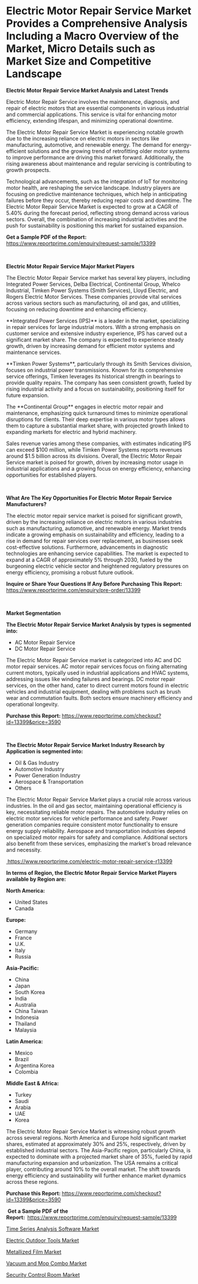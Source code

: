 <p><h1>Electric Motor Repair Service Market Provides a Comprehensive Analysis Including a Macro Overview of the Market, Micro Details such as Market Size and Competitive Landscape</h1></p><p><strong>Electric Motor Repair Service Market Analysis and Latest Trends</strong></p>
<p><p>Electric Motor Repair Service involves the maintenance, diagnosis, and repair of electric motors that are essential components in various industrial and commercial applications. This service is vital for enhancing motor efficiency, extending lifespan, and minimizing operational downtime. </p><p>The Electric Motor Repair Service Market is experiencing notable growth due to the increasing reliance on electric motors in sectors like manufacturing, automotive, and renewable energy. The demand for energy-efficient solutions and the growing trend of retrofitting older motor systems to improve performance are driving this market forward. Additionally, the rising awareness about maintenance and regular servicing is contributing to growth prospects.</p><p>Technological advancements, such as the integration of IoT for monitoring motor health, are reshaping the service landscape. Industry players are focusing on predictive maintenance techniques, which help in anticipating failures before they occur, thereby reducing repair costs and downtime. The Electric Motor Repair Service Market is expected to grow at a CAGR of 5.40% during the forecast period, reflecting strong demand across various sectors. Overall, the combination of increasing industrial activities and the push for sustainability is positioning this market for sustained expansion.</p></p>
<p><strong>Get a Sample PDF of the Report:&nbsp;</strong> <a href="https://www.reportprime.com/enquiry/request-sample/13399?utm_campaign=5&utm_medium=2&utm_source=Github&utm_content=ia&utm_term=29112024&utm_id=electric-motor-repair-service">https://www.reportprime.com/enquiry/request-sample/13399</a></p>
<p>&nbsp;</p>
<p><strong>Electric Motor Repair Service Major Market Players</strong></p>
<p><p>The Electric Motor Repair Service market has several key players, including Integrated Power Services, Delba Electrical, Continental Group, Whelco Industrial, Timken Power Systems (Smith Services), Lloyd Electric, and Rogers Electric Motor Services. These companies provide vital services across various sectors such as manufacturing, oil and gas, and utilities, focusing on reducing downtime and enhancing efficiency.</p><p>**Integrated Power Services (IPS)** is a leader in the market, specializing in repair services for large industrial motors. With a strong emphasis on customer service and extensive industry experience, IPS has carved out a significant market share. The company is expected to experience steady growth, driven by increasing demand for efficient motor systems and maintenance services.</p><p>**Timken Power Systems**, particularly through its Smith Services division, focuses on industrial power transmissions. Known for its comprehensive service offerings, Timken leverages its historical strength in bearings to provide quality repairs. The company has seen consistent growth, fueled by rising industrial activity and a focus on sustainability, positioning itself for future expansion.</p><p>The **Continental Group** engages in electric motor repair and maintenance, emphasizing quick turnaround times to minimize operational disruptions for clients. Their deep expertise in various motor types allows them to capture a substantial market share, with projected growth linked to expanding markets for electric and hybrid machinery.</p><p>Sales revenue varies among these companies, with estimates indicating IPS can exceed $100 million, while Timken Power Systems reports revenues around $1.5 billion across its divisions. Overall, the Electric Motor Repair Service market is poised for growth, driven by increasing motor usage in industrial applications and a growing focus on energy efficiency, enhancing opportunities for established players.</p></p>
<p>&nbsp;</p>
<p><strong>What Are The Key Opportunities For Electric Motor Repair Service Manufacturers?</strong></p>
<p><p>The electric motor repair service market is poised for significant growth, driven by the increasing reliance on electric motors in various industries such as manufacturing, automotive, and renewable energy. Market trends indicate a growing emphasis on sustainability and efficiency, leading to a rise in demand for repair services over replacement, as businesses seek cost-effective solutions. Furthermore, advancements in diagnostic technologies are enhancing service capabilities. The market is expected to expand at a CAGR of approximately 5% through 2030, fueled by the burgeoning electric vehicle sector and heightened regulatory pressures on energy efficiency, promising a robust future outlook.</p></p>
<p><strong>Inquire or Share Your Questions If Any Before Purchasing This Report:</strong> <a href="https://www.reportprime.com/enquiry/pre-order/13399?utm_campaign=5&utm_medium=2&utm_source=Github&utm_content=ia&utm_term=29112024&utm_id=electric-motor-repair-service">https://www.reportprime.com/enquiry/pre-order/13399</a></p>
<p>&nbsp;</p>
<p><strong>Market Segmentation</strong></p>
<p><strong>The Electric Motor Repair Service Market Analysis by types is segmented into:</strong></p>
<p><ul><li>AC Motor Repair Service</li><li>DC Motor Repair Service</li></ul></p>
<p><p>The Electric Motor Repair Service market is categorized into AC and DC motor repair services. AC motor repair services focus on fixing alternating current motors, typically used in industrial applications and HVAC systems, addressing issues like winding failures and bearings. DC motor repair services, on the other hand, cater to direct current motors found in electric vehicles and industrial equipment, dealing with problems such as brush wear and commutation faults. Both sectors ensure machinery efficiency and operational longevity.</p></p>
<p><strong>Purchase this Report:&nbsp;</strong><a href="https://www.reportprime.com/checkout?id=13399&price=3590&utm_campaign=5&utm_medium=2&utm_source=Github&utm_content=ia&utm_term=29112024&utm_id=electric-motor-repair-service">https://www.reportprime.com/checkout?id=13399&price=3590</a></p>
<p>&nbsp;</p>
<p><strong>The Electric Motor Repair Service Market Industry Research by Application is segmented into:</strong></p>
<p><ul><li>Oil & Gas Industry</li><li>Automotive Industry</li><li>Power Generation Industry</li><li>Aerospace & Transportation</li><li>Others</li></ul></p>
<p><p>The Electric Motor Repair Service Market plays a crucial role across various industries. In the oil and gas sector, maintaining operational efficiency is key, necessitating reliable motor repairs. The automotive industry relies on electric motor services for vehicle performance and safety. Power generation companies require consistent motor functionality to ensure energy supply reliability. Aerospace and transportation industries depend on specialized motor repairs for safety and compliance. Additional sectors also benefit from these services, emphasizing the market's broad relevance and necessity.</p></p>
<p><a href="https://www.reportprime.com/electric-motor-repair-service-r13399?utm_campaign=5&utm_medium=2&utm_source=Github&utm_content=ia&utm_term=29112024&utm_id=electric-motor-repair-service">&nbsp;https://www.reportprime.com/electric-motor-repair-service-r13399</a></p>
<p><strong>In terms of Region, the Electric Motor Repair Service Market Players available by Region are:</strong></p>
<p>
    <p> <strong> North America: </strong>
        <ul>
            <li>United States</li>
            <li>Canada</li>
        </ul>
        </p> 
    <p> <strong> Europe: </strong>
        <ul>
            <li>Germany</li>
            <li>France</li>
            <li>U.K.</li>
            <li>Italy</li>
            <li>Russia</li>
        </ul>
        </p> 
    <p> <strong> Asia-Pacific: </strong>
        <ul>
            <li>China</li>
            <li>Japan</li>
            <li>South Korea</li>
            <li>India</li>
            <li>Australia</li>
            <li>China Taiwan</li>
            <li>Indonesia</li>
            <li>Thailand</li>
            <li>Malaysia</li>
        </ul>
        </p> 
    <p> <strong> Latin America: </strong>
        <ul>
            <li>Mexico</li>
            <li>Brazil</li>
            <li>Argentina Korea</li>
            <li>Colombia</li>
        </ul>
        </p> 
    <p> <strong> Middle East & Africa: </strong>
        <ul>
            <li>Turkey</li>
            <li>Saudi</li>
            <li>Arabia</li>
            <li>UAE</li>
            <li>Korea</li>
        </ul>
    </p>
    </p>
<p><p>The Electric Motor Repair Service Market is witnessing robust growth across several regions. North America and Europe hold significant market shares, estimated at approximately 30% and 25%, respectively, driven by established industrial sectors. The Asia-Pacific region, particularly China, is expected to dominate with a projected market share of 35%, fueled by rapid manufacturing expansion and urbanization. The USA remains a critical player, contributing around 10% to the overall market. The shift towards energy efficiency and sustainability will further enhance market dynamics across these regions.</p></p>
<p><strong>Purchase this Report: </strong><a href="https://www.reportprime.com/checkout?id=13399&price=3590&utm_campaign=5&utm_medium=2&utm_source=Github&utm_content=ia&utm_term=29112024&utm_id=electric-motor-repair-service">https://www.reportprime.com/checkout?id=13399&price=3590</a></p>
<p>&nbsp;<strong>Get a Sample PDF of the Report:&nbsp;&nbsp;</strong><a href="https://www.reportprime.com/enquiry/request-sample/13399?utm_campaign=5&utm_medium=2&utm_source=Github&utm_content=ia&utm_term=29112024&utm_id=electric-motor-repair-service">https://www.reportprime.com/enquiry/request-sample/13399</a></p>
<p><strong></strong></p>
<p><p><a href="https://github.com/GroverBarry/Market-Research-Report-List-7/blob/main/time-series-analysis-software-market.md?utm_campaign=5&utm_medium=2&utm_source=Github&utm_content=ia&utm_term=29112024&utm_id=electric-motor-repair-service">Time Series Analysis Software Market</a></p><p><a href="https://issuu.com/reportprime-2/docs/electric-outdoor-tools-market-size-2030.pptx?utm_campaign=5&utm_medium=2&utm_source=Github&utm_content=ia&utm_term=29112024&utm_id=electric-motor-repair-service">Electric Outdoor Tools Market</a></p><p><a href="https://www.linkedin.com/pulse/metallized-film-market-regional-outlook-competition-2024-2031-y1ooe?utm_campaign=5&utm_medium=2&utm_source=Github&utm_content=ia&utm_term=29112024&utm_id=electric-motor-repair-service">Metallized Film Market</a></p><p><a href="https://issuu.com/reportprime-2/docs/vacuum-and-mop-combo-market-size-2030.pptx?utm_campaign=5&utm_medium=2&utm_source=Github&utm_content=ia&utm_term=29112024&utm_id=electric-motor-repair-service">Vacuum and Mop Combo Market</a></p><p><a href="https://www.linkedin.com/pulse/security-control-room-spectrum-usage-patterns-sector-evolution-hboie?utm_campaign=5&utm_medium=2&utm_source=Github&utm_content=ia&utm_term=29112024&utm_id=electric-motor-repair-service">Security Control Room Market</a></p></p>